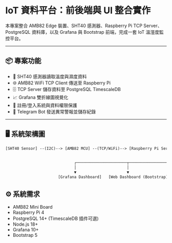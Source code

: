 # IoT 資料平台：前後端與 UI 整合實作

本專案整合 AMB82 Edge 裝置、SHT40 感測器、Raspberry Pi TCP Server、PostgreSQL 資料庫，以及 Grafana 與 Bootstrap 前端，完成一套 IoT 溫溼度監控平台。

---

## 📦 專案功能

- 📡 SHT40 感測器讀取溫度與濕度資料
- 🌐 AMB82 WiFi TCP Client 傳送至 Raspberry Pi
- 🗄️ TCP Server 儲存資料至 PostgreSQL TimescaleDB
- 📈 Grafana 雙折線圖視覺化
- 🔐 註冊/登入系統與資料權限保護
- 🚨 Telegram Bot 發送異常警報並儲存紀錄

---
## 🖥️ 系統架構圖

```txt
[SHT40 Sensor] --(I2C)--> [AMB82 MCU] --(TCP/WiFi)--> [Raspberry Pi Server] --(Sequelize ORM)--> [PostgreSQL Database]
                                                                                                           │
                                                                                                           ▼
                              ┌──────────────────────┬───────────────────────┬
                              │                      │                       │                     
                              ▼                      ▼                       ▼                   
                       [Grafana Dashboard]   [Web Dashboard (Bootstrap)]   [Telegram Bot]

```


## ⚙️ 系統需求

- AMB82 Mini Board
- Raspberry Pi 4
- PostgreSQL 14+ (TimescaleDB 插件可選)
- Node.js 18+
- Grafana 10+
- Bootstrap 5
